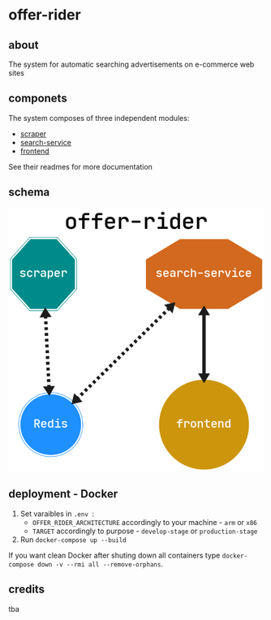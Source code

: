 # offer-rider

## about
The system for automatic searching advertisements on e-commerce web sites

## componets
The system composes of three independent modules:
* [scraper](./scraper/readme.md)
* [search-service](./search-service/readme.md)
* [frontend](./frontend/readme.md)

See their readmes for more documentation

## schema
![](./docs/schema/offer-rider-schema.png)

## deployment - Docker

1. Set varaibles in `.env `:
    - `OFFER_RIDER_ARCHITECTURE` accordingly to your machine - `arm` or `x86`
    - `TARGET` accordingly to purpose - `develop-stage` or `production-stage`
2. Run `docker-compose up --build`

If you want clean Docker after shuting down all containers type `docker-compose down -v --rmi all --remove-orphans`.

## credits
tba
